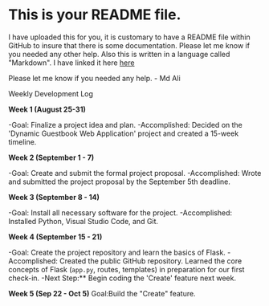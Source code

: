 # This is your README file.

I have uploaded this for you, it is customary to have a README file within GitHub to insure that there is some documentation. Please let me know if you needed any other help. Also this is written in a language called "Markdown". I have linked it here [here](https://docs.github.com/en/get-started/writing-on-github/getting-started-with-writing-and-formatting-on-github/basic-writing-and-formatting-syntax)

Please let me know if you needed any help. - Md Ali

Weekly Development Log

**Week 1 (August 25-31)**

-Goal: Finalize a project idea and plan.
-Accomplished: Decided on the 'Dynamic Guestbook Web Application' project and created a 15-week timeline. 

**Week 2 (September 1 - 7)**

-Goal: Create and submit the formal project proposal.
-Accomplished: Wrote and submitted the project proposal by the September 5th deadline.

**Week 3 (September 8 - 14)**

-Goal: Install all necessary software for the project.
-Accomplished: Installed Python, Visual Studio Code, and Git.

**Week 4 (September 15 - 21)**

-Goal: Create the project repository and learn the basics of Flask.
-Accomplished: Created the public GitHub repository. Learned the core concepts of Flask (`app.py`, routes, templates) in preparation for our first check-in.
-Next Step:** Begin coding the 'Create' feature next week.

**Week 5 (Sep 22 - Oct 5)**
Goal:Build the "Create" feature. 
